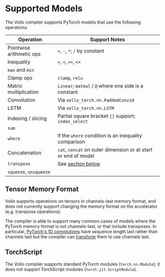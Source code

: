 # Supported Models

The Vollo compiler supports PyTorch models that use the following operations:

| Operation                | Support Notes                                                  |
| ------------------------ | -------------------------------------------------------------- |
| Pointwise arithmetic ops | `+`, `-`, `*`; `/` by constant                                 |
| Inequality               | `>`, `<`, `>=`, `<=`                                           |
| `max` and `min`          |                                                                |
| Clamp ops                | `clamp`, `relu`                                                |
| Matrix multiplication    | `Linear`; `matmul` / `@` where one side is a constant          |
| Convolution              | Via `vollo_torch.nn.PaddedConv1d`                              |
| LSTM                     | Via `vollo_torch.nn.LSTM`                                      |
| Indexing / slicing       | Partial square bracket `[]` support; `index_select`            |
| `sum`                    |                                                                |
| `where`                  | If the `where` condition is an inequality comparison           |
| Concatenation            | `cat`, `concat` on outer dimension or at start or end of model |
| `transpose`              | See [section below](#tensor-memory-format)                     |
| `squeeze`, `unsqueeze`   |                                                                |

## Tensor Memory Format

Vollo supports operations on tensors in channels-last memory format, and does
not currently support changing the memory format on the accelerator (e.g.
transpose operations).

The compiler *is* able to support many common cases of models where the PyTorch
memory format is not channels-last, or that include transposes.
In particular, [PyTorch's 1D convolutions](https://pytorch.org/docs/stable/generated/torch.nn.Conv1d.html)
have sequence length last rather than channels last but the compiler can
[transform](example-3-cnn.md#using-the-streaming-transform) them to use
channels last.

## TorchScript

The Vollo compiler supports standard PyTorch modules (`torch.nn.Module`); it
does not support TorchScript modules (`torch.jit.ScriptModule`).
